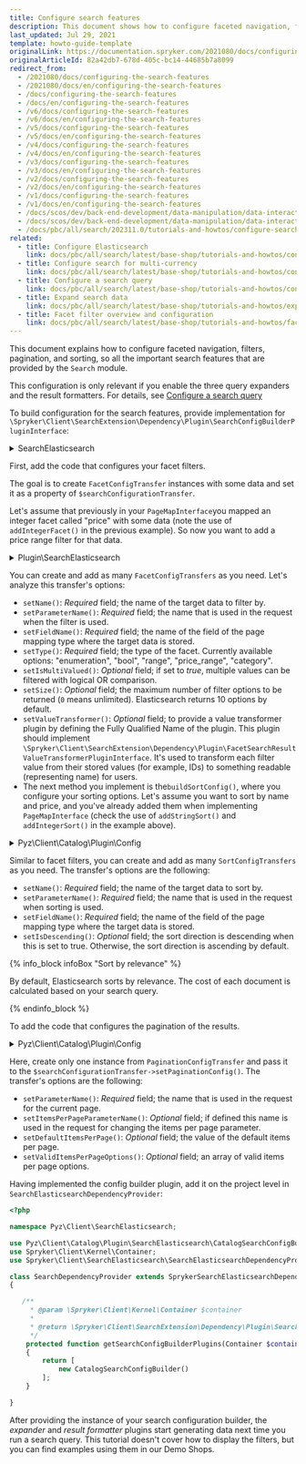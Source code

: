 ```yaml
---
title: Configure search features
description: This document shows how to configure faceted navigation, filters, pagination, and sorting, so all the important search features that are provided by the Search module.
last_updated: Jul 29, 2021
template: howto-guide-template
originalLink: https://documentation.spryker.com/2021080/docs/configuring-the-search-features
originalArticleId: 82a42db7-678d-405c-bc14-44685b7a8099
redirect_from:
  - /2021080/docs/configuring-the-search-features
  - /2021080/docs/en/configuring-the-search-features
  - /docs/configuring-the-search-features
  - /docs/en/configuring-the-search-features
  - /v6/docs/configuring-the-search-features
  - /v6/docs/en/configuring-the-search-features
  - /v5/docs/configuring-the-search-features
  - /v5/docs/en/configuring-the-search-features
  - /v4/docs/configuring-the-search-features
  - /v4/docs/en/configuring-the-search-features
  - /v3/docs/configuring-the-search-features
  - /v3/docs/en/configuring-the-search-features
  - /v2/docs/configuring-the-search-features
  - /v2/docs/en/configuring-the-search-features
  - /v1/docs/configuring-the-search-features
  - /v1/docs/en/configuring-the-search-features
  - /docs/scos/dev/back-end-development/data-manipulation/data-interaction/search/configuring-the-search-features.html
  - /docs/scos/dev/back-end-development/data-manipulation/data-interaction/search/configure-search-features.html
  - /docs/pbc/all/search/202311.0/tutorials-and-howtos/configure-search-features.html
related:
  - title: Configure Elasticsearch
    link: docs/pbc/all/search/latest/base-shop/tutorials-and-howtos/configure-elasticsearch.html
  - title: Configure search for multi-currency
    link: docs/pbc/all/search/latest/base-shop/tutorials-and-howtos/configure-search-for-multi-currency.html
  - title: Configure a search query
    link: docs/pbc/all/search/latest/base-shop/tutorials-and-howtos/configure-a-search-query.html
  - title: Expand search data
    link: docs/pbc/all/search/latest/base-shop/tutorials-and-howtos/expand-search-data.html
  - title: Facet filter overview and configuration
    link: docs/pbc/all/search/latest/base-shop/tutorials-and-howtos/facet-filter-overview-and-configuration.html
---
```


This document explains how to configure faceted navigation, filters, pagination, and sorting, so all the important search features that are provided by the `Search` module.

This configuration is only relevant if you enable the three query expanders and the result formatters. For details, see [Configure a search query](/docs/pbc/all/search/latest/base-shop/tutorials-and-howtos/configure-a-search-query.html)

To build configuration for the search features, provide implementation for `\Spryker\Client\SearchExtension\Dependency\Plugin\SearchConfigBuilderPluginInterface`:

<details>
<summary>SearchElasticsearch</summary>

```php
<?php

namespace Pyz\Client\Catalog\Plugin\SearchElasticsearch;

use Generated\Shared\Transfer\SearchConfigurationTransfer;
use Spryker\Client\Kernel\AbstractPlugin;
use Spryker\Client\SearchExtension\Dependency\Plugin\SearchConfigBuilderPluginInterface;

/**
 * @method \Spryker\Client\Catalog\CatalogFactory getFactory()
 */
class CatalogSearchConfigBuilderPlugin extends AbstractPlugin implements SearchConfigBuilderPluginInterface
{
    /**
     * @param \Generated\Shared\Transfer\SearchConfigurationTransfer $searchConfigurationTransfer
     *
     * @return \Generated\Shared\Transfer\SearchConfigurationTransfer
     */
    public function buildConfig(SearchConfigurationTransfer $searchConfigurationTransfer): SearchConfigurationTransfer
    {
        // Build configuration and extend $searchConfigurationTransfer

        return $searchConfigurationTransfer;
    }

}
```

</details>

First, add the code that configures your facet filters.

The goal is to create `FacetConfigTransfer` instances with some data and set it as a property of `$searchConfigurationTransfer`.

Let's assume that previously in your `PageMapInterface`you mapped an integer facet called "price" with some data (note the use of `addIntegerFacet()` in the previous example). So now you want to add a price range filter for that data.

<details>
<summary>Plugin\SearchElasticsearch</summary>

```php
<?php

namespace Pyz\Client\Catalog\Plugin\SearchElasticsearch;

use Generated\Shared\Transfer\FacetConfigTransfer;
use Generated\Shared\Transfer\SearchConfigurationTransfer;
// ...

    /**
     * @param \Generated\Shared\Transfer\SearchConfigurationTransfer $searchConfigurationTransfer
     *
     * @return \Generated\Shared\Transfer\SearchConfigurationTransfer
     */
    public function buildConfig(SearchConfigurationTransfer $searchConfigurationTransfer): SearchConfigurationTransfer
    {
        $searchConfigurationTransfer = $this->buildFacetConfig($searchConfigurationTransfer);

        return $searchConfigurationTransfer;
    }

    /**
     * @param \Generated\Shared\Transfer\SearchConfigurationTransfer $searchConfigurationTransfer
     *
     * @return \Generated\Shared\Transfer\SearchConfigurationTransfer
     */
    protected function buildFacetConfig(SearchConfigurationTransfer $searchConfigurationTransfer): SearchConfigurationTransfer
    {
        $priceFacetConfigTransfer = (new FacetConfigTransfer())
            ->setName('price')
            ->setParameterName('price')
            ->setFieldName(PageIndexMap::INTEGER_FACET)
            ->setType(FacetConfigBuilder::TYPE_PRICE_RANGE);

        $searchConfigurationTransfer->addFacetConfigItem($priceFacetConfigTransfer);

        return $searchConfigurationTransfer;
    }

// ...
```

</details>

You can create and add as many `FacetConfigTransfers` as you need. Let's analyze this transfer's options:

- `setName()`: *Required* field; the name of the target data to filter by.
- `setParameterName()`: *Required* field; the name that is used in the request when the filter is used.
- `setFieldName()`: *Required* field; the name of the field of the page mapping type where the target data is stored.
- `setType()`: *Required* field; the type of the facet. Currently available options: "enumeration", "bool", "range", "price_range", "category".
- `setIsMultiValued()`: *Optional* field; if set to *true*, multiple values can be filtered with logical OR comparison.
- `setSize()`: *Optional* field; the maximum number of filter options to be returned (`0` means unlimited). Elasticsearch returns 10 options by default.
- `setValueTransformer()`: *Optional* field; to provide a value transformer plugin by defining the Fully Qualified Name of the plugin. This plugin should implement `\Spryker\Client\SearchExtension\Dependency\Plugin\FacetSearchResultValueTransformerPluginInterface`. It's used to transform each filter value from their stored values (for example, IDs) to something readable (representing name) for users.
- The next method you implement is the`buildSortConfig()`, where you configure your sorting options. Let's assume you want to sort by name and price, and you've already added them when implementing `PageMapInterface` (check the use of `addStringSort()` and `addIntegerSort()` in the example above).

<details>
<summary>Pyz\Client\Catalog\Plugin\Config</summary>

```php
<?php

namespace Pyz\Client\Catalog\Plugin\Config;

use Generated\Shared\Transfer\SortConfigTransfer;
// ...

    /**
     * @param \Generated\Shared\Transfer\SearchConfigurationTransfer $searchConfigurationTransfer
     *
     * @return \Generated\Shared\Transfer\SearchConfigurationTransfer
     */
    public function buildConfig(SearchConfigurationTransfer $searchConfigurationTransfer): SearchConfigurationTransfer
    {
        // ...
        $searchConfigurationTransfer = $this->buildSortConfig($searchConfigurationTransfer);

        return $searchConfigurationTransfer;
    }

/**
     * @param \Generated\Shared\Transfer\SearchConfigurationTransfer $searchConfigurationTransfer
     *
     * @return \Generated\Shared\Transfer\SearchConfigurationTransfer
     */
    protected function buildFacetConfig(SearchConfigurationTransfer $searchConfigurationTransfer): SearchConfigurationTransfer
    {
        foreach ($this->getFactory()->getFacetConfigTransferBuilderPlugins() as $facetConfigBuilderPlugin) {
            $searchConfigurationTransfer->addFacetConfigItem($facetConfigBuilderPlugin->build());
        }

        return $searchConfigurationTransfer;
    }

    /**
     * @param \Generated\Shared\Transfer\SearchConfigurationTransfer $searchConfigurationTransfer
     *
     * @return \Generated\Shared\Transfer\SearchConfigurationTransfer
     */
    public function buildSortConfig(SearchConfigurationTransfer $searchConfigurationTransfer)
    {
        $searchConfigurationTransfer = $this->addAscendingNameSort($searchConfigurationTransfer);
        $searchConfigurationTransfer = $this->addDescendingNameSort($searchConfigurationTransfer);
        $searchConfigurationTransfer = $this->addAscendingPriceSort($searchConfigurationTransfer);
        $searchConfigurationTransfer = $this->addDescendingPriceSort($searchConfigurationTransfer);

        return $searchConfigurationTransfer;
    }

    /**
     * @param \Generated\Shared\Transfer\SearchConfigurationTransfer $searchConfigurationTransfer
     *
     * @return \Generated\Shared\Transfer\SearchConfigurationTransfer
     */
    protected function addAscendingNameSort(SearchConfigurationTransfer $searchConfigurationTransfer)
    {
        $ascendingNameSortConfig = (new SortConfigTransfer())
            ->setName('name')
            ->setParameterName('name_asc')
            ->setFieldName(PageIndexMap::STRING_SORT);

        $searchConfigurationTransfer->addSortConfigItem($ascendingNameSortConfig);

        return $searchConfigurationTransfer;
    }

    /**
     * @param \Generated\Shared\Transfer\SearchConfigurationTransfer $searchConfigurationTransfer
     *
     * @return \Generated\Shared\Transfer\SearchConfigurationTransfer
     */
    protected function addDescendingNameSort(SearchConfigurationTransfer $searchConfigurationTransfer)
    {
        $ascendingNameSortConfig = (new SortConfigTransfer())
            ->setName('name')
            ->setParameterName('name_desc')
            ->setFieldName(PageIndexMap::STRING_SORT)
            ->setIsDescending(true);

        $searchConfigurationTransfer->addSortConfigItem($ascendingNameSortConfig);

        return $searchConfigurationTransfer;
    }

    /**
     * @param \Generated\Shared\Transfer\SearchConfigurationTransfer $searchConfigurationTransfer
     *
     * @return \Generated\Shared\Transfer\SearchConfigurationTransfer
     */
    protected function addAscendingPriceSort(SearchConfigurationTransfer $searchConfigurationTransfer)
    {
        $priceSortConfig = (new SortConfigTransfer())
            ->setName('price')
            ->setParameterName('price_asc')
            ->setFieldName(PageIndexMap::INTEGER_SORT);

        $searchConfigurationTransfer->addSortConfigItem($priceSortConfig);

        return $searchConfigurationTransfer;
    }

    /**
     * @param \Generated\Shared\Transfer\SearchConfigurationTransfer $searchConfigurationTransfer
     *
     * @return \Generated\Shared\Transfer\SearchConfigurationTransfer
     */
    protected function addDescendingPriceSort(SearchConfigurationTransfer $searchConfigurationTransfer)
    {
        $priceSortConfig = (new SortConfigTransfer())
            ->setName('price')
            ->setParameterName('price_desc')
            ->setFieldName(PageIndexMap::INTEGER_SORT)
            ->setIsDescending(true);

        $searchConfigurationTransfer->addSortConfigItem($priceSortConfig);

        return $searchConfigurationTransfer;
    }

// ...
```

</details>

Similar to facet filters, you can create and add as many `SortConfigTransfers` as you need. The transfer's options are the following:

- `setName()`: *Required* field; the name of the target data to sort by.
- `setParameterName()`: *Required* field; the name that is used in the request when sorting is used.
- `setFieldName()`: *Required* field; the name of the field of the page mapping type where the target data is stored.
- `setIsDescending()`: *Optional* field; the sort direction is descending when this is set to true. Otherwise, the sort direction is ascending by default.

{% info_block infoBox "Sort by relevance" %}

By default, Elasticsearch sorts by relevance. The cost of each document is calculated based on your search query.

{% endinfo_block %}

To add the code that configures the pagination of the results.

<details>
<summary>Pyz\Client\Catalog\Plugin\Config</summary>

```php
<?php

namespace Pyz\Client\Catalog\Plugin\Config;

use Generated\Shared\Transfer\PaginationConfigTransfer;
// ...

    const DEFAULT_ITEMS_PER_PAGE = 6;
    const VALID_ITEMS_PER_PAGE_OPTIONS = [6, 18, 36];

    /**
     * @param \Generated\Shared\Transfer\SearchConfigurationTransfer $searchConfigurationTransfer
     *
     * @return \Generated\Shared\Transfer\SearchConfigurationTransfer
     */
    public function buildConfig(SearchConfigurationTransfer $searchConfigurationTransfer): SearchConfigurationTransfer
    {
        // ...
        $searchConfigurationTransfer = $this->buildPaginationConfig($searchConfigurationTransfer);

        return $searchConfigurationTransfer;
    }

    /**
     * @param \Generated\Shared\Transfer\SearchConfigurationTransfer $searchConfigurationTransfer
     *
     * @return \Generated\Shared\Transfer\SearchConfigurationTransfer
     */
    public function buildPaginationConfig(SearchConfigurationTransfer $searchConfigurationTransfer)
    {
        $paginationConfigTransfer = (new PaginationConfigTransfer())
            ->setParameterName('page')
            ->setItemsPerPageParameterName('ipp')
            ->setDefaultItemsPerPage(static::DEFAULT_ITEMS_PER_PAGE)
            ->setValidItemsPerPageOptions(static::VALID_ITEMS_PER_PAGE_OPTIONS);

        $searchConfigurationTransfer->setPaginationConfig($paginationConfigTransfer);

        return $searchConfigurationTransfer;
    }

// ...
```

</details>

Here, create only one instance from `PaginationConfigTransfer` and pass it to the `$searchConfigurationTransfer->setPaginationConfig()`. The transfer's options are the following:

- `setParameterName()`: *Required* field; the name that is used in the request for the current page.
- `setItemsPerPageParameterName()`: *Optional* field; if defined this name is used in the request for changing the items per page parameter.
- `setDefaultItemsPerPage()`: *Optional* field; the value of the default items per page.
- `setValidItemsPerPageOptions()`: *Optional* field; an array of valid items per page options.

Having implemented the config builder plugin, add it on the project level in `SearchElasticsearchDependencyProvider`:

```php
<?php

namespace Pyz\Client\SearchElasticsearch;

use Pyz\Client\Catalog\Plugin\SearchElasticsearch\CatalogSearchConfigBuilder;
use Spryker\Client\Kernel\Container;
use Spryker\Client\SearchElasticsearch\SearchElasticsearchDependencyProvider as SprykerSearchElasticsearchDependencyProvider;

class SearchDependencyProvider extends SprykerSearchElasticsearchDependencyProvider
{

   /**
     * @param \Spryker\Client\Kernel\Container $container
     *
     * @return \Spryker\Client\SearchExtension\Dependency\Plugin\SearchConfigBuilderPluginInterface[]
     */
    protected function getSearchConfigBuilderPlugins(Container $container): array
    {
        return [
            new CatalogSearchConfigBuilder()
        ];
    }

}
```

After providing the instance of your search configuration builder, the *expander* and *result formatter* plugins start generating data next time you run a search query. This tutorial doesn't cover how to display the filters, but you can find examples using them in our Demo Shops.
